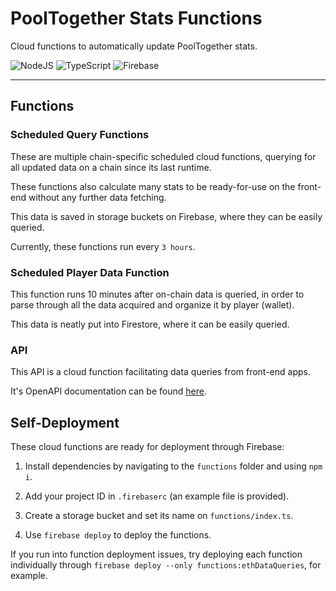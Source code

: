 # PoolTogether Stats Functions

Cloud functions to automatically update PoolTogether stats.

![NodeJS](https://img.shields.io/badge/node.js-6DA55F?style=for-the-badge&logo=node.js&logoColor=white)
![TypeScript](https://img.shields.io/badge/typescript-%23007ACC.svg?style=for-the-badge&logo=typescript&logoColor=white)
![Firebase](https://img.shields.io/badge/firebase-%23039BE5.svg?style=for-the-badge&logo=firebase)

---

## Functions

### Scheduled Query Functions

These are multiple chain-specific scheduled cloud functions, querying for all updated data on a chain since its last runtime.

These functions also calculate many stats to be ready-for-use on the front-end without any further data fetching.

This data is saved in storage buckets on Firebase, where they can be easily queried.

Currently, these functions run every `3 hours`.

### Scheduled Player Data Function

This function runs 10 minutes after on-chain data is queried, in order to parse through all the data acquired and organize it by player (wallet).

This data is neatly put into Firestore, where it can be easily queried.

### API

This API is a cloud function facilitating data queries from front-end apps.

It's OpenAPI documentation can be found [here](https://pooltogether-stats.web.app/docs).

## Self-Deployment

These cloud functions are ready for deployment through Firebase:

1. Install dependencies by navigating to the `functions` folder and using `npm i`.

2. Add your project ID in `.firebaserc` (an example file is provided).

3. Create a storage bucket and set its name on `functions/index.ts`.

4. Use `firebase deploy` to deploy the functions.

If you run into function deployment issues, try deploying each function individually through `firebase deploy --only functions:ethDataQueries`, for example.